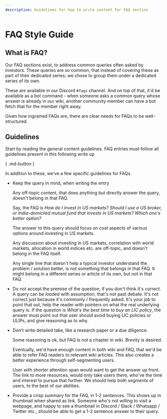 ```yaml
---
description: Guidelines for how to write content for FAQ section
---
```


# FAQ Style Guide

## What is FAQ?

Our FAQ sections exist, to address common queries often asked by investors. These queries are so common, that instead of covering these as part of their dedicated series; we chose to group them under a dedicated series of its own.

These are available in our Discord `#faqs` channel. And on top of that, it'd be available as a bot command - when someone asks a common query whose answer is already in our wiki, another community member can have a bot fetch that for the member right away.

Given how ingrained FAQs are, there are clear needs for FAQs to be well-structured.

## Guidelines

Start by reading the general content guidelines. FAQ entries must follow all guidelines present in this following write up

[](general-style-guide.md){ .md-button }

In addition to these, we've a few specific guidelines for FAQs.

-   Keep the query in mind, when writing the entry

    Any off-topic content, that does anything but directly answer the query, doesn't belong in that FAQ.

    Say, the FAQ is *How do I invest in US markets? Should I use a US broker, or India-domiciled mutual fund that invests in US markets? Which one's better option?*

    The answer to this query should focus on cost aspects of various options around investing in US markets.

    Any discussion about investing in US markets, correlation with world markets, allocation in world indices etc. are off-topic, and doesn't belong in the FAQ itself.

    Any single line that doesn't help a typical investor understand the problem / solution better, is not something that belongs in that FAQ. It might belong in a different series or article of its own, but not in that FAQ.

-   Do not accept the premise of the question, if you don't think it's correct. A query can be *loaded* with assumption, that's not past debate. It's not correct just because it's commonly / frequently asked. It's your job to point that out, help the reader with pointers on what the real underlying query is. If the question is *What's the best time to buy an LIC policy*, the answer must point out that user should avoid buying LIC policies or ULIPs, and give reasoning as to why.

-   Don't write detailed take, like a research paper or a due diligence.

    Some reasoning is ok, but FAQ is not a chapter in wiki. Brevity is desired.

    Eventually, we'd have enough content in both wiki and FAQ, that we'd be able to refer FAQ readers to relevant wiki articles. This also creates a better experience through self-segmenting users.

    User with shorter attention span would want to get the answer up front. The link to more resources, would only take users there, who've the time and interest to pursue that further. We should help both segments of users, to the best of our abilities.

-   Provide a crisp summary for the FAQ, in 1-2 sentences. This shows up in thumbnail when shared as link. Someone who's not willing to visit a webpage, and happy to see a thumbnail in Discord / Slack / Whatsapp / Twitter etc., should be able to get a 1-2 sentence answer to their query.

